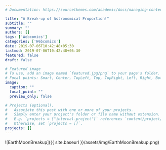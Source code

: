 ```yaml
---
# Documentation: https://sourcethemes.com/academic/docs/managing-content/

title: "A Break-up of Astronomical Proportion!"
subtitle: ""
summary: ""
authors: []
tags: ['Webcomics']
categories: ['Webcomics']
date: 2019-07-06T10:42:48+05:30
lastmod: 2019-07-06T10:42:48+05:30
featured: false
draft: false

# Featured image
# To use, add an image named `featured.jpg/png` to your page's folder.
# Focal points: Smart, Center, TopLeft, Top, TopRight, Left, Right, BottomLeft, Bottom, BottomRight.
image:
  caption: ""
  focal_point: ""
  preview_only: false

# Projects (optional).
#   Associate this post with one or more of your projects.
#   Simply enter your project's folder or file name without extension.
#   E.g. `projects = ["internal-project"]` references `content/project/deep-learning/index.md`.
#   Otherwise, set `projects = []`.
projects: []
---
```


![EarthMoonBreakup]({{ site.baseurl }}/assets/img/EarthMoonBreakup.png)

